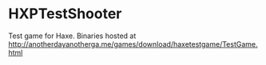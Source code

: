HXPTestShooter
==============

Test game for Haxe. Binaries hosted at http://anotherdayanotherga.me/games/download/haxetestgame/TestGame.html